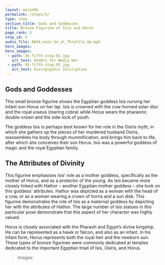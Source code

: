 ```yaml
---
layout: episode
permalink: /stops/5/
type: stop
section_title: Gods and Goddesses
title: Bronze Figurine of Isis and Horus 
page_rank: 5
stop_id: 5
audio_file: NASA_main_Go_at_Throttle_Up.mp5
hero_images:
hero_images:
 - path: 05-fifth-stop-01.jpg
   alt_text: Shabti for Wedja Hor
 - path: 05-fifth-stop-02.jpg
   alt_text: Hieroglpyhic Inscription
---
```


## Gods and Goddesses 

This small bronze figurine shows the Egyptian goddess Isis nursing her infant son Horus on her lap. Isis is crowned with the cow-horned solar-disc and the royal uraeus (rearing cobra) while Horus wears the pharaonic double-crown and the side-lock of youth. 

The goddess Isis is perhaps best known for her role in the Osiris myth, in which she gathers up the pieces of her murdered husband Osiris, reassembles his body through mummification, and brings him back to life, after which she conceives their son Horus. Isis was a powerful goddess of magic and the royal Egyptian family. 

## The Attributes of Divinity

This figurine emphasises Isis’ role as a mother goddess, specifically as the mother of Horus, and as a protector of the young. As Isis became more closely linked with Hathor – another Egyptian mother goddess – she took on this goddess’ attributes. Hathor was depicted as a woman with the head of a cow, or as a woman wearing a crown of horns and a sun disk. This figurine demonstrates the role of Isis as a maternal goddess by depicting her with the attributes of Hathor.  The large number of Isis statues in this particular pose demonstrate that this aspect of her character was highly valued. 

Horus is closely associated with the Pharaoh and Egypt’s divine kingship. He can be represented as a hawk or falcon, and also as an infant. In his infant form, Horus represents both the royal heir and the newborn sun. These types of bronze figurines were commonly dedicated at temples dedicated to the important Egyptian triad of Isis, Osiris, and Horus. 

> Images: 
